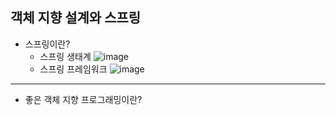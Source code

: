 ## **객체 지향 설계와 스프링**
  * 스프링이란?
    * 스프링 생태계
      ![image](https://user-images.githubusercontent.com/79301439/158008428-01eef09b-b0ce-4013-a7bb-e68733beedb5.png)
    * 스프링 프레임워크
      ![image](https://user-images.githubusercontent.com/79301439/158008454-e951eda6-c87d-4a7a-9482-ecc0da538a94.png)

***
  * 좋은 객체 지향 프로그래밍이란?
